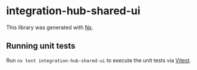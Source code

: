 # integration-hub-shared-ui

This library was generated with [Nx](https://nx.dev).

## Running unit tests

Run `nx test integration-hub-shared-ui` to execute the unit tests via [Vitest](https://vitest.dev/).
